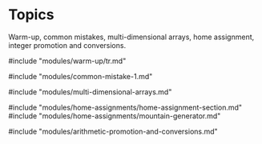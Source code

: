 # Topics

Warm-up, common mistakes, multi-dimensional arrays, home assignment, integer
promotion and conversions.

#include "modules/warm-up/tr.md"

#include "modules/common-mistake-1.md"

#include "modules/multi-dimensional-arrays.md"

#include "modules/home-assignments/home-assignment-section.md"
#include "modules/home-assignments/mountain-generator.md"

#include "modules/arithmetic-promotion-and-conversions.md"
